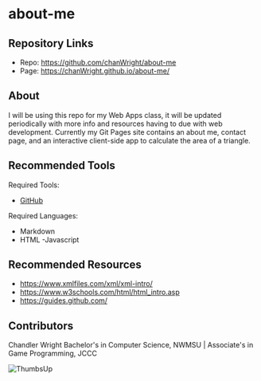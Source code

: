 # about-me

## Repository Links
- Repo: https://github.com/chanWright/about-me
- Page: https://chanWright.github.io/about-me/

## About
I will be using this repo for my Web Apps class, it will be updated periodically with more info and resources having to due with web development.
Currently my Git Pages site contains an about me, contact page, and an interactive client-side app to calculate the area of a triangle.

## Recommended Tools
Required Tools:
- [GitHub](https://github.com/)

Required Languages:
- Markdown
- HTML
-Javascript

## Recommended Resources
- https://www.xmlfiles.com/xml/xml-intro/
- https://www.w3schools.com/html/html_intro.asp
- https://guides.github.com/

## Contributors
Chandler Wright Bachelor's in Computer Science, NWMSU | Associate's in Game Programming, JCCC

![ThumbsUp](https://media.giphy.com/media/111ebonMs90YLu/giphy.gif)
